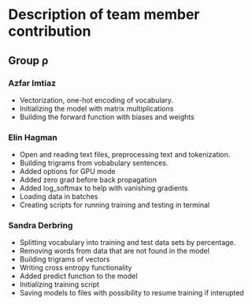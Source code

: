 # Description of team member contribution

## Group ρ

### Azfar Imtiaz
* Vectorization, one-hot encoding of vocabulary.
* Initializing the model with matrix multiplications
* Building the forward function with biases and weights

### Elin Hagman

* Open and reading text files, preprocessing text and tokenization.
* Building trigrams from vobabulary sentences.
* Added options for GPU mode
* Added zero grad before back propagation
* Added log_softmax to help with vanishing gradients
* Loading data in batches
* Creating scripts for running training and testing in terminal

### Sandra Derbring

* Splitting vocabulary into training and test data sets by percentage.
* Removing words from data that are not found in the model
* Building trigrams of vectors
* Writing cross entropy functionality
* Added predict function to the model
* Initializing training script
* Saving models to files with possibility to resume training if interupted
